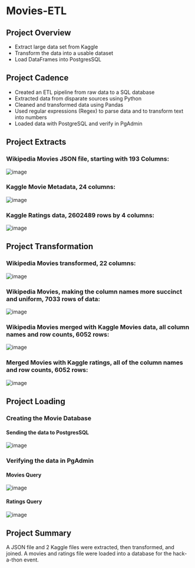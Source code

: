 # Movies-ETL

## Project Overview

* Extract large data set from Kaggle
* Transform the data into a usable dataset
* Load DataFrames into PostgresSQL

## Project Cadence

* Created an ETL pipeline from raw data to a SQL database
* Extracted data from disparate sources using Python
* Cleaned and transformed data using Pandas
* Used regular expressions (Regex) to parse data and to transform text into numbers
* Loaded data with PostgreSQL and verify in PgAdmin

## Project Extracts

### Wikipedia Movies JSON file, starting with 193 Columns:

![image](https://user-images.githubusercontent.com/96931376/163490690-d55b9c8d-cdfa-4370-b9f6-8ce7ed7cfeee.png)

### Kaggle Movie Metadata, 24 columns: 

![image](https://user-images.githubusercontent.com/96931376/163490759-b6b63c21-1d4e-4fa2-95f7-363aa1840dc2.png)

### Kaggle Ratings data, 2602489 rows by 4 columns:

![image](https://user-images.githubusercontent.com/96931376/163490887-76c119a3-be01-4fdb-aa34-053f8f7e3b26.png)

## Project Transformation

### Wikipedia Movies transformed, 22 columns:

![image](https://user-images.githubusercontent.com/96931376/163490986-07aecfcd-b3cb-4b35-9783-aa479c37fe88.png)

### Wikipedia Movies, making the column names more succinct and uniform, 7033 rows of data:

![image](https://user-images.githubusercontent.com/96931376/163491136-7c362345-9403-4521-acd6-8d8d31597987.png)

### Wikipedia Movies merged with Kaggle Movies data, all column names and row counts, 6052 rows:

![image](https://user-images.githubusercontent.com/96931376/163491294-a95b7522-f8e8-41c9-8067-1e1fe566f90d.png)

### Merged Movies with Kaggle ratings, all of the column names and row counts, 6052 rows: 

![image](https://user-images.githubusercontent.com/96931376/163491377-39505a18-d343-4cf3-917e-1df75e06840f.png)

## Project Loading

### Creating the Movie Database

#### Sending the data to PostgresSQL

![image](https://user-images.githubusercontent.com/96931376/163497195-d1401794-d865-4b15-9656-b8cbd6cdcb12.png)

### Verifying the data in PgAdmin

#### Movies Query

![image](https://user-images.githubusercontent.com/96931376/163497223-7fcb4efe-55af-4a84-9bc9-21563b7094ce.png)

#### Ratings Query

![image](https://user-images.githubusercontent.com/96931376/163497239-a653f4f4-08d9-4b7b-8b50-f9cea4ece5bd.png)

## Project Summary

A JSON file and 2 Kaggle files were extracted, then transformed, and joined. A movies and ratings file were loaded into a database for the hack-a-thon event.

